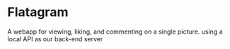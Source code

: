 # Flatagram

A webapp for viewing, liking, and commenting on a single
picture. using a local API as our back-end server
